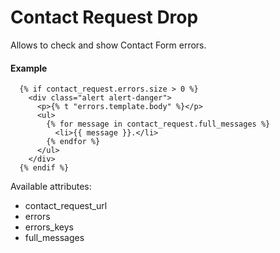# Contact Request Drop

Allows to check and show Contact Form errors.

#### Example

~~~ liquid
  {% if contact_request.errors.size > 0 %}
    <div class="alert alert-danger">
      <p>{% t "errors.template.body" %}</p>
      <ul>
        {% for message in contact_request.full_messages %}
          <li>{{ message }}.</li>
        {% endfor %}
      </ul>
    </div>
  {% endif %}
~~~

Available attributes:

* contact_request_url
* errors
* errors_keys
* full_messages
